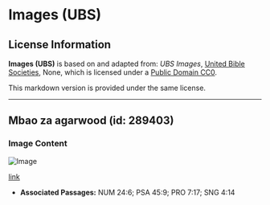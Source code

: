 # Images (UBS)

## License Information

**Images (UBS)** is based on and adapted from: _UBS Images_, [United Bible Societies](https://unitedbiblesocieties.org/), None, which is licensed under a [Public Domain CC0](https://creativecommons.org/public-domain/cc0/).

This markdown version is provided under the same license.



--------------------------------

## Mbao za agarwood (id: 289403)

### Image Content

![Image](https://cdn.aquifer.bible/aquifer-content/resources/Media/WEB-0017_agarwood.jpg)

[link](https://cdn.aquifer.bible/aquifer-content/resources/Media/WEB-0017_agarwood.jpg)

* **Associated Passages:** NUM 24:6; PSA 45:9; PRO 7:17; SNG 4:14

